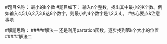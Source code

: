 #题目名称：
最小的k个数
#题目如下：
输入n个整数，找出其中最小的K个数。例如输入4,5,1,6,2,7,3,8这8个数字，则最小的4个数字是1,2,3,4,。
#核心要点&注意事项

#解题思路：
#####解法一
还是利用partation函数，逐步找到第k个大小的位置
#####解法二